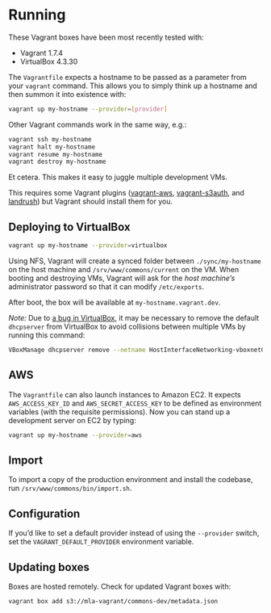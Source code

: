 # Running

These Vagrant boxes have been most recently tested with:

* Vagrant 1.7.4
* VirtualBox 4.3.30

The `Vagrantfile` expects a hostname to be passed as a parameter from your
`vagrant` command. This allows you to simply think up a hostname and then
summon it into existence with:

```sh
vagrant up my-hostname --provider=[provider]
```

Other Vagrant commands work in the same way, e.g.:

```sh
vagrant ssh my-hostname
vagrant halt my-hostname
vagrant resume my-hostname
vagrant destroy my-hostname
```

Et cetera. This makes it easy to juggle multiple development VMs.

This requires some Vagrant plugins ([vagrant-aws][vagrant-aws], 
[vagrant-s3auth][vagrant-s3auth], and [landrush][landrush]) but Vagrant should
install them for you.


## Deploying to VirtualBox

```sh
vagrant up my-hostname --provider=virtualbox
```

Using NFS, Vagrant will create a synced folder between `./sync/my-hostname`
on the host machine and `/srv/www/commons/current` on the VM. When booting and
destroying VMs, Vagrant will ask for the *host machine’s* administrator
password so that it can modify `/etc/exports`.

After boot, the box will be available at `my-hostname.vagrant.dev`.

*Note:* Due to [a bug in VirtualBox][vbox-bug], it may be necessary to remove
the default `dhcpserver` from VirtualBox to avoid collisions between multiple
VMs by running this command:

```sh
VBoxManage dhcpserver remove --netname HostInterfaceNetworking-vboxnet0
```


## AWS

The `Vagrantfile` can also launch instances to Amazon EC2. It expects 
`AWS_ACCESS_KEY_ID` and `AWS_SECRET_ACCESS_KEY` to be defined as environment 
variables (with the requisite permissions). Now you can stand up a development 
server on EC2 by typing:

```sh
vagrant up my-hostname --provider=aws
```


## Import

To import a copy of the production environment and install the codebase, run 
`/srv/www/commons/bin/import.sh`.


## Configuration

If you’d like to set a default provider instead of using the `--provider` 
switch, set the `VAGRANT_DEFAULT_PROVIDER` environment variable.


## Updating boxes

Boxes are hosted remotely. Check for updated Vagrant boxes with:

```sh
vagrant box add s3://mla-vagrant/commons-dev/metadata.json
```


[vagrant-aws]: https://github.com/mitchellh/vagrant-aws
[vagrant-s3auth]: https://github.com/WhoopInc/vagrant-s3auth
[landrush]: https://github.com/phinze/landrush
[vbox-bug]: https://github.com/mitchellh/vagrant/issues/3083
